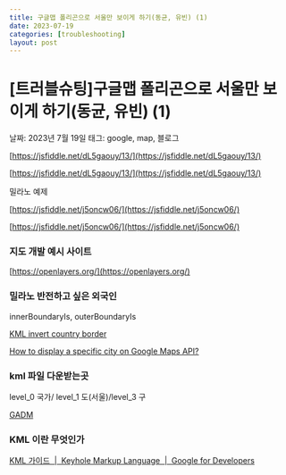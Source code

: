 ```yaml
---
title: 구글맵 폴리곤으로 서울만 보이게 하기(동균, 유빈) (1)
date: 2023-07-19
categories: [troubleshooting]
layout: post
---
```


# [트러블슈팅]구글맵 폴리곤으로 서울만 보이게 하기(동균, 유빈) (1)

날짜: 2023년 7월 19일
태그: google, map, 블로그

[https://jsfiddle.net/dL5gaouy/13/](https://jsfiddle.net/dL5gaouy/13/)

[https://jsfiddle.net/dL5gaouy/13/](https://jsfiddle.net/dL5gaouy/13/)

밀라노 예제

[https://jsfiddle.net/j5oncw06/](https://jsfiddle.net/j5oncw06/)

[https://jsfiddle.net/j5oncw06/](https://jsfiddle.net/j5oncw06/)

### 지도 개발 예시 사이트

[https://openlayers.org/](https://openlayers.org/)

### 밀라노 반전하고 싶은 외국인

innerBoundaryIs, outerBoundaryIs

[KML invert country border](https://stackoverflow.com/questions/35242944/kml-invert-country-border)

[How to display a specific city on Google Maps API?](https://stackoverflow.com/questions/54637798/how-to-display-a-specific-city-on-google-maps-api)

### kml 파일 다운받는곳

level_0 국가/ level_1 도(서울)/level_3 구

[GADM](https://gadm.org/download_country.html)

### KML 이란 무엇인가

[KML 가이드  |  Keyhole Markup Language  |  Google for Developers](https://developers.google.com/kml/documentation/kml_tut?hl=ko)
